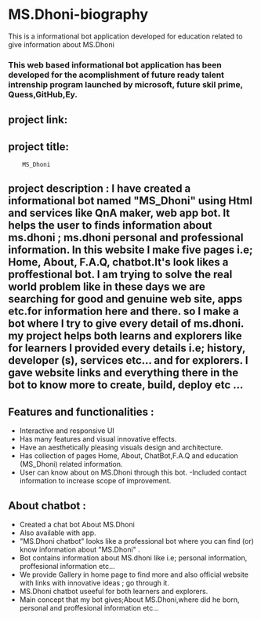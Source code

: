 # MS.Dhoni-biography
This is a informational bot application developed for education related to give information about MS.Dhoni
### This web based informational bot application has been developed for the acomplishment of future ready talent intrenship program launched by microsoft, future skil prime, Quess,GitHub,Ey.

## project link:

## project title: 
        MS_Dhoni
        
## project description : I have created a informational bot named "MS_Dhoni" using Html and services like QnA maker, web app bot. It helps the user to finds information about ms.dhoni ; ms.dhoni personal and professional information. In this website I make five pages i.e; Home, About, F.A.Q, chatbot.It's look likes a proffestional bot. I am trying to solve the real world problem like in these days we are searching for good and genuine web site, apps etc.for information here and there. so I make a bot where I try to give every detail of ms.dhoni. my project helps both learns and explorers like for learners I provided every details i.e; history, developer (s), services etc... and for explorers. I gave website links and everything there in the bot to know more to create, build, deploy etc ...

## Features and functionalities :
- Interactive and responsive UI
- Has many features and visual innovative effects.
- Have an aesthetically pleasing visuals design and architecture.
- Has collection of pages Home, About, ChatBot,F.A.Q and education (MS_Dhoni) related information.
- User can know about on MS.Dhoni through this bot.
-Included contact information to increase scope of improvement.

## About chatbot :
- Created a chat bot About MS.Dhoni
- Also available with app.
- "MS.Dhoni chatbot" looks like a professional bot where you can find (or) know information about "MS.Dhoni" .
- Bot contains information about MS.dhoni like i.e; personal information, proffesional information etc...
- We provide Gallery in home page to find more and also official website with links with innovative ideas ; go through it.
- MS.Dhoni chatbot useeful for both learners and explorers.
- Main concept that my bot gives;About MS.Dhoni,where did he born, personal and proffesional information etc...
